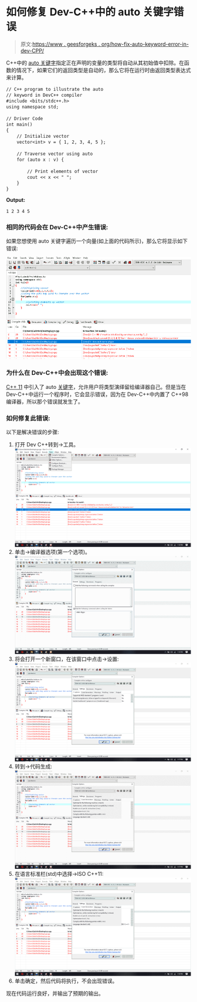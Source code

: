 # 如何修复 Dev-C++中的 auto 关键字错误

> 原文:[https://www . geesforgeks . org/how-fix-auto-keyword-error-in-dev-CPP/](https://www.geeksforgeeks.org/how-to-fix-auto-keyword-error-in-dev-cpp/)

C++中的 [auto 关键字](https://www.geeksforgeeks.org/type-inference-in-c-auto-and-decltype/)指定正在声明的变量的类型将自动从其初始值中扣除。在函数的情况下，如果它们的返回类型是自动的，那么它将在运行时由返回类型表达式来计算。

```
// C++ program to illustrate the auto
// keyword in DevC++ compiler
#include <bits/stdc++.h>
using namespace std;

// Driver Code
int main()
{
    // Initialize vector
    vector<int> v = { 1, 2, 3, 4, 5 };

    // Traverse vector using auto
    for (auto x : v) {

        // Print elements of vector
        cout << x << " ";
    }
}
```

**Output:**

```
1 2 3 4 5

```

### 相同的代码会在 Dev-C++中产生错误:

如果您想使用 auto 关键字遍历一个向量(如上面的代码所示)，那么它将显示如下错误:

[![](img/07f936ab2288b26e2ba3ce2e40d512db.png)](https://media.geeksforgeeks.org/wp-content/uploads/20200706131111/error13.png)

### 为什么在 Dev-C++中会出现这个错误:

[C++ 11](https://www.geeksforgeeks.org/c-tricks-competitive-programming-c-11/) 中引入了 auto [关键字](https://www.geeksforgeeks.org/variables-and-keywords-in-c/)，允许用户将类型演绎留给编译器自己。但是当在 Dev-C++中运行一个程序时，它会显示错误，因为在 Dev-C++中内置了 C++98 编译器，所以那个错误就发生了。

### 如何修复此错误:

以下是解决错误的步骤:

1.  打开 Dev C++转到->工具。
    [![](img/0337ef0341e76b20e3d3590ad0f2e7bb.png)](https://media.geeksforgeeks.org/wp-content/uploads/20200706132047/Screenshot-956.png)
2.  单击->编译器选项(第一个选项)。
    [![](img/7534be21e2b4bf0f591c3e03cc81bec5.png)](https://media.geeksforgeeks.org/wp-content/uploads/20200706132148/Screenshot-965.png)
3.  将会打开一个新窗口，在该窗口中点击->设置:
    [![](img/cc275875a3b3eb1c50456e378943f025.png)](https://media.geeksforgeeks.org/wp-content/uploads/20200706132246/Screenshot-978.png)
4.  转到->代码生成:
    [![](img/b90344678d09d5c762fcb718f0e314f4.png)](https://media.geeksforgeeks.org/wp-content/uploads/20200706132324/Screenshot-9810.png)
5.  在语言标准栏(std)中选择->ISO C++11:
    [![](img/75c1eddbfa36632ce22049cfd4ad38cc.png)](https://media.geeksforgeeks.org/wp-content/uploads/20200706132415/Screenshot-9910.png)
6.  单击确定，然后代码将执行，不会出现错误。

现在代码运行良好，并输出了预期的输出。